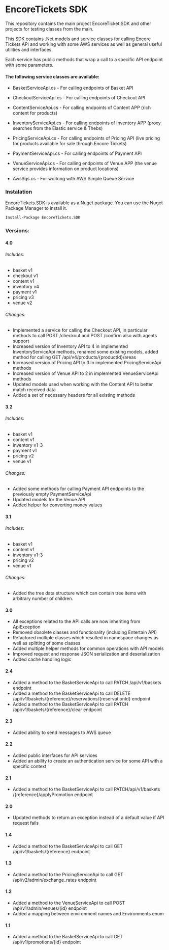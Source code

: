 # EncoreTickets SDK

This repository contains the main project EncoreTicket.SDK and other projects for testing classes from the main.

This SDK contains .Net models and service classes for calling Encore Tickets API and working with some AWS services as well as general useful utilities and interfaces.

Each service has public methods that wrap a call to a specific API endpoint with some parameters.

#### The following service classes are available:

- BasketServiceApi.cs - For calling endpoints of Basket API

- CheckoutServiceApi.cs - For calling endpoints of Checkout API

- ContentServiceApi.cs - For calling endpoints of Content APP (rich content for products)

- InventoryServiceApi.cs - For calling endpoints of Inventory APP (proxy searches from the Elastic service & Thebs)

- PricingServiceApi.cs - For calling endpoints of Pricing API (live pricing for products available for sale through Encore Tickets)

- PaymentServiceApi.cs - For calling endpoints of Payment API

- VenueServiceApi.cs - For calling endpoints of Venue APP (the venue service provides information on product locations)

- AwsSqs.cs - For working with AWS Simple Queue Service

### Instalation

EncoreTickets.SDK is available as a Nuget package. You can use the Nuget Package Manager to install it.

```sh
Install-Package EncoreTickets.SDK
```

### Versions:

#### 4.0
###### Includes:
- basket v1
- checkout v1
- content v1
- inventory v4
- payment v1
- pricing v3
- venue v2
###### Changes:
- Implemented a service for calling the Checkout API, in particular methods to call POST /checkout and POST /confirm also with agents support
- Increased version of Inventory API to 4 in implemented InventoryServiceApi methods, renamed some existing models, added method for calling GET /api/v4/products/{productId}/areas
- Increased version of Pricing API to 3 in implemented PricingServiceApi methods
- Increased version of Venue API to 2 in implemented VenueServiceApi methods
- Updated models used when working with the Content API to better match received data
- Added a set of necessary headers for all existing methods

#### 3.2
###### Includes:
- basket v1
- content v1
- inventory v1-3
- payment v1
- pricing v2
- venue v1
###### Changes:
- Added some methods for calling Payment API endpoints to the previously empty PaymentServiceApi
- Updated models for the Venue API
- Added helper for converting money values

#### 3.1
###### Includes:
- basket v1
- content v1
- inventory v1-3
- pricing v2
- venue v1
###### Changes:
- Added the tree data structure which can contain tree items with arbitrary number of children.

#### 3.0
- All exceptions related to the API calls are now inheriting from ApiException
- Removed obsolete classes and functionality (including Entertain API)
- Refactored multiple classes which resulted in namespace changes as well as splitting of some classes
- Added multiple helper methods for common operations with API models
- Improved request and response JSON serialization and deserialization
- Added cache handling logic

#### 2.4
- Added a method to the BasketServiceApi to call PATCH /api/v1/baskets endpoint
- Added a method to the BasketServiceApi to call DELETE /api/v1/baskets/{reference}/reservations/{reservationId} endpoint
- Added a method to the BasketServiceApi to call PATCH /api/v1/baskets/{reference}/clear endpoint

#### 2.3
- Added ability to send messages to AWS queue

#### 2.2
- Added public interfaces for API services
- Added an ability to create an authentication service for some API with a specific context

#### 2.1
- Added a method to the BasketServiceApi to call PATCH ​/api​/v1​/baskets​/{reference}​/applyPromotion endpoint

#### 2.0
- Updated methods to return an exception instead of a default value if API request fails

#### 1.4
- Added a method to the BasketServiceApi to call GET /api/v1/baskets/{reference} endpoint

#### 1.3
- Added a method to the PricingServiceApi to call GET /api/v2/admin/exchange_rates endpoint

#### 1.2
- Added a method to the VenueServiceApi to call POST /api/v1/admin/venues/{id} endpoint
- Added a mapping between environment names and Environments enum

#### 1.1
- Added a method to the BasketServiceApi to call GET /api/v1/promotions/{id} endpoint
